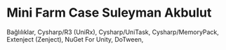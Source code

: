 # Mini Farm Case Suleyman Akbulut

Bağlılıklar,
Cysharp/R3 (UniRx),
Cysharp/UniTask,
Cysharp/MemoryPack,
Extenject (Zenject),
NuGet For Unity,
DoTween,
